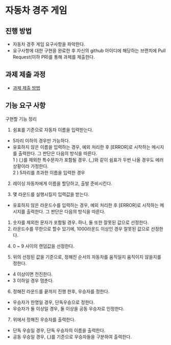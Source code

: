 # 자동차 경주 게임
## 진행 방법
* 자동차 경주 게임 요구사항을 파악한다.
* 요구사항에 대한 구현을 완료한 후 자신의 github 아이디에 해당하는 브랜치에 Pull Request(이하 PR)를 통해 과제를 제출한다.

## 과제 제출 과정
* [과제 제출 방법](https://github.com/next-step/nextstep-docs/tree/master/precourse)

## 기능 요구 사항
구현할 기능 정리
1. 쉼표를 기준으로 자동차 이름을 입력받는다.
 - 5자리 이하의 경우만 가능하다.
 - 유효하지 않은 이름을 입력하는 경우, 예외 처리한 후 [ERROR]로 시작하는 메시지를 출력한다. 그 판단은 다음의 방식을 따른다.<br/> 
1 ) (,)를 제외한 특수문자가 포함될 경우. (,,)와 같이 쉼표가 두번 나올 경우도 에러상황이라 가정한다.<br/>
2 ) 5자리를 초과한 이름을 입력한 경우<br/>

2. 레이싱 자동차에게 이름을 할당하고, 출발 준비시킨다.
 
3. 몇 라운드를 실행시킬지 입력값을 받는다.
 - 유효하지 않은 라운드수를 입력하는 경우, 예외 처리한 후 [ERROR]로 시작하는 메시지를 출력한다. 그 판단은 다음의 방식을 따른다.<br/>
1) 숫자를 제외한 문자가 포함될 경우. 하나, 둘 또한 잘못된 값으로 선정한다.<br/>
2) 라운드수를 무한으로 할수 있기에, 1000라운드 이상인 경우 잘못된 값으로 선정한다.<br/>
 
4. 0 ~ 9 사이의 랜덤값을 선정한다.

5. 위의 선정된 값을 기준으로, 정해진 순서의 자동차를 움직일지 움직이지 않을지를 정한다.
 - 4 이상이면 전진한다.
 - 3 이하일 경우 멈춘다.

6. 정해진 라운드를 끝까지 진행 한후, 우승자를 정한다.
 - 우승자가 한명일 경우, 단독우승으로 정한다.
 - 우승자가 둘 이상일 경우, 둘 이상을 공동 우승자로 인정한다.

7. 위에서 정해진 우승자를 출력한다.
 - 단독 우승일 경우, 단독 우승자의 이름을 출력한다.
 - 공동 우승일 경우, (,)를 기준으로 우승자들을 구분하여 출력한다.